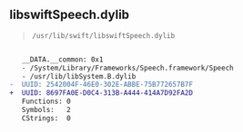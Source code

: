 ## libswiftSpeech.dylib

> `/usr/lib/swift/libswiftSpeech.dylib`

```diff

   __DATA.__common: 0x1
   - /System/Library/Frameworks/Speech.framework/Speech
   - /usr/lib/libSystem.B.dylib
-  UUID: 2542004F-46E0-302E-ABBE-75B772657B7F
+  UUID: 8697FA0E-D0C4-313B-A444-414A7D92FA2D
   Functions: 0
   Symbols:   2
   CStrings:  0

```
